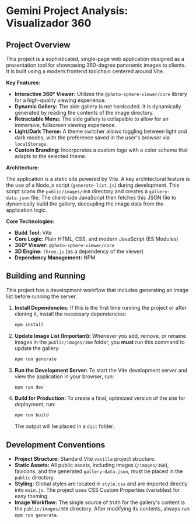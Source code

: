 # Gemini Project Analysis: Visualizador 360

## Project Overview

This project is a sophisticated, single-page web application designed as a presentation tool for showcasing 360-degree panoramic images to clients. It is built using a modern frontend toolchain centered around Vite.

**Key Features:**

-   **Interactive 360° Viewer:** Utilizes the `@photo-sphere-viewer/core` library for a high-quality viewing experience.
-   **Dynamic Gallery:** The side gallery is not hardcoded. It is dynamically generated by reading the contents of the image directory.
-   **Retractable Menu:** The side gallery is collapsible to allow for an immersive, fullscreen viewing experience.
-   **Light/Dark Theme:** A theme switcher allows toggling between light and dark modes, with the preference saved in the user's browser via `localStorage`.
-   **Custom Branding:** Incorporates a custom logo with a color scheme that adapts to the selected theme.

**Architecture:**

The application is a static site powered by Vite. A key architectural feature is the use of a Node.js script (`generate-list.js`) during development. This script scans the `public/images/360` directory and creates a `gallery-data.json` file. The client-side JavaScript then fetches this JSON file to dynamically build the gallery, decoupling the image data from the application logic.

**Core Technologies:**

-   **Build Tool:** Vite
-   **Core Logic:** Plain HTML, CSS, and modern JavaScript (ES Modules)
-   **360° Viewer:** `@photo-sphere-viewer/core`
-   **3D Engine:** `three.js` (as a dependency of the viewer)
-   **Dependency Management:** NPM

## Building and Running

This project has a development workflow that includes generating an image list before running the server.

1.  **Install Dependencies:**
    If this is the first time running the project or after cloning it, install the necessary dependencies:
    ```bash
    npm install
    ```

2.  **Update Image List (Important):**
    Whenever you add, remove, or rename images in the `public/images/360` folder, you **must** run this command to update the gallery:
    ```bash
    npm run generate
    ```

3.  **Run the Development Server:**
    To start the Vite development server and view the application in your browser, run:
    ```bash
    npm run dev
    ```

4.  **Build for Production:**
    To create a final, optimized version of the site for deployment, run:
    ```bash
    npm run build
    ```
    The output will be placed in a `dist` folder.

## Development Conventions

-   **Project Structure:** Standard Vite `vanilla` project structure.
-   **Static Assets:** All public assets, including images (`/images/360`), favicons, and the generated `gallery-data.json`, must be placed in the `public` directory.
-   **Styling:** Global styles are located in `style.css` and are imported directly into `main.js`. The project uses CSS Custom Properties (variables) for easy theming.
-   **Image Workflow:** The single source of truth for the gallery's content is the `public/images/360` directory. After modifying its contents, always run `npm run generate`.
